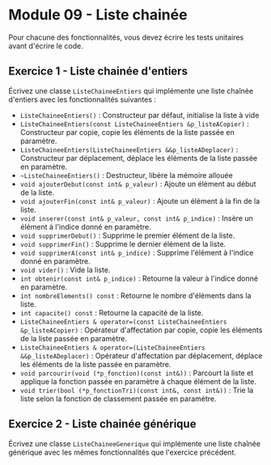 # Module 09 - Liste chainée

Pour chacune des fonctionnalités, vous devez écrire les tests unitaires avant d'écrire le code.

## Exercice 1 - Liste chainée d'entiers

Écrivez une classe ```ListeChaineeEntiers``` qui implémente une liste chaînée d'entiers avec les fonctionnalités suivantes :

- `ListeChaineeEntiers()` : Constructeur par défaut, initialise la liste à vide
- `ListeChaineeEntiers(const ListeChaineeEntiers &p_listeACopier)` : Constructeur par copie, copie les éléments de la liste passée en paramètre.
- `ListeChaineeEntiers(ListeChaineeEntiers &&p_listeADeplacer)` : Constructeur par déplacement, déplace les éléments de la liste passée en paramètre.
- `~ListeChaineeEntiers()` : Destructeur, libère la mémoire allouée
- `void ajouterDebut(const int& p_valeur)` : Ajoute un élément au début de la liste.
- `void ajouterFin(const int& p_valeur)` : Ajoute un élément à la fin de la liste.
- `void inserer(const int& p_valeur, const int& p_indice)` : Insère un élément à l'indice donné en paramètre.
- `void supprimerDebut()` : Supprime le premier élément de la liste.
- `void supprimerFin()` : Supprime le dernier élément de la liste.
- `void supprimerA(const int& p_indice)` : Supprime l'élément à l'indice donné en paramètre.
- `void vider()` : Vide la liste.
- `int obtenir(const int& p_indice)` : Retourne la valeur à l'indice donné en paramètre.
- `int nombreElements() const` : Retourne le nombre d'éléments dans la liste.
- `int capacite() const` : Retourne la capacité de la liste.
- `ListeChaineeEntiers & operator=(const ListeChaineeEntiers &p_listeACopier)` : Opérateur d'affectation par copie, copie les éléments de la liste passée en paramètre.
- `ListeChaineeEntiers & operator=(ListeChaineeEntiers &&p_listeADeplacer)` : Opérateur d'affectation par déplacement, déplace les éléments de la liste passée en paramètre.
- `void parcourir(void (*p_fonction)(const int&))` : Parcourt la liste et applique la fonction passée en paramètre à chaque élément de la liste.
- `void trier(bool (*p_fonctionTri)(const int&, const int&))` : Trie la liste selon la fonction de classement passée en paramètre.

## Exercice 2 - Liste chainée générique

Écrivez une classe ```ListeChaineeGenerique``` qui implémente une liste chaînée générique avec les mêmes fonctionnalités que l'exercice précédent.

